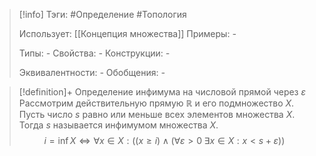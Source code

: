 > [!info]
> Тэги: #Определение #Топология  
> 
> Использует: [[Концепция множества]]
> Примеры: *-*
> 
> Типы: *-*
> Свойства: *-*
> Конструкции: *-*
> 
> Эквивалентности: *-*
> Обобщения: *-*

> [!definition]+ Определение инфимума на числовой прямой через $\varepsilon$
> Рассмотрим действительную прямую $\mathbb{R}$ и его подмножество $X$. Пусть число $s$ равно или меньше всех элементов множества $X$. Тогда $s$ называется инфимумом множества $X$. $$i = \inf X \Leftrightarrow \forall x \in X:  \Big( \left(x \geq i \right) \wedge \left(\forall \varepsilon > 0 \; \exists x \in X: x < s + \varepsilon \right) \Big)$$